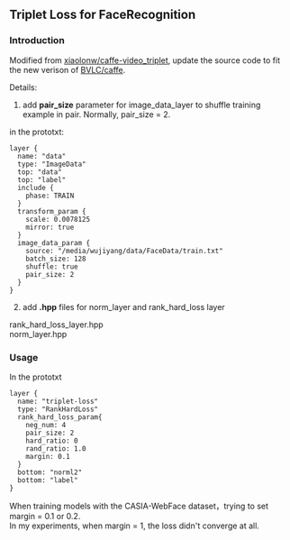 ## Triplet Loss for FaceRecognition

### Introduction  

Modified from [xiaolonw/caffe-video_triplet](https://github.com/xiaolonw/caffe-video_triplet), update the source code to fit the new verison of [BVLC/caffe](https://github.com/BVLC/caffe).   

Details:   
1. add **pair_size** parameter for image_data_layer to shuffle training example in pair. Normally, pair_size = 2.   

in the prototxt:  
```
layer {
  name: "data"
  type: "ImageData"
  top: "data"
  top: "label"
  include { 
    phase: TRAIN
  }
  transform_param {
    scale: 0.0078125
    mirror: true
  }
  image_data_param {
    source: "/media/wujiyang/data/FaceData/train.txt"
    batch_size: 128
    shuffle: true
    pair_size: 2
  }
}   
```  
2. add **.hpp** files for norm_layer and rank_hard_loss layer  

rank_hard_loss_layer.hpp  
norm_layer.hpp    

### Usage
In the prototxt  
```
layer {
  name: "triplet-loss"
  type: "RankHardLoss" 
  rank_hard_loss_param{
    neg_num: 4
    pair_size: 2
    hard_ratio: 0
    rand_ratio: 1.0
    margin: 0.1
  }
  bottom: "norml2"
  bottom: "label"
} 
```  
When training models with the CASIA-WebFace dataset，trying to  set margin = 0.1 or 0.2.   
In my experiments,  when margin = 1, the loss didn't converge at all. 